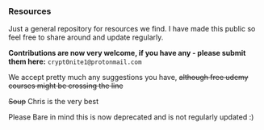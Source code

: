 ### Resources

Just a general repository for resources we find. I have made this public so feel free to share around and update regularly.


**Contributions are now very welcome, if you have any - please submit them here:**
```crypt0nite1@protonmail.com```

We accept pretty much any suggestions you have, ~~although free udemy courses might be crossing the line~~

~~Soup~~ Chris is the very best

Please Bare in mind this is now deprecated and is not regularly updated :)
